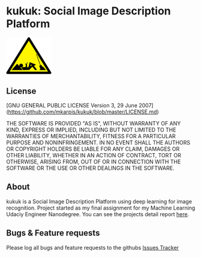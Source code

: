 # kukuk: Social Image Description Platform

<img src="images/wip.png" width="120"/>


## License ##
[GNU GENERAL PUBLIC LICENSE Version 3, 29 June 2007] (https://github.com/mkarpis/kukuk/blob/master/LICENSE.md)

THE SOFTWARE IS PROVIDED "AS IS", WITHOUT WARRANTY OF ANY KIND, EXPRESS OR IMPLIED, INCLUDING BUT NOT LIMITED TO THE WARRANTIES OF MERCHANTABILITY, FITNESS FOR A PARTICULAR PURPOSE AND NONINFRINGEMENT. IN NO EVENT SHALL THE AUTHORS OR COPYRIGHT HOLDERS BE LIABLE FOR ANY CLAIM, DAMAGES OR OTHER LIABILITY, WHETHER IN AN ACTION OF CONTRACT, TORT OR OTHERWISE, ARISING FROM, OUT OF OR IN CONNECTION WITH THE SOFTWARE OR THE USE OR OTHER DEALINGS IN THE SOFTWARE.



## About ##
kukuk is a Social Image Description Platform using deep learning for image recognition. Project started as my final assignment for my Machine Learning Udaciy Engineer Nanodegree. You can see the projects detail report [here](https://github.com/mkarpis/kukuk/blob/master/report/report.md).



## Bugs & Feature requests ##
Please log all bugs and feature requests to the githubs [Issues Tracker](https://github.com/mkarpis/kukuk/issues) 
